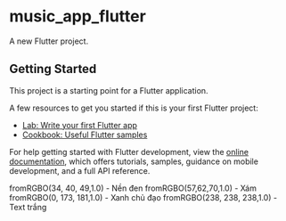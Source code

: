 # music_app_flutter

A new Flutter project.

## Getting Started

This project is a starting point for a Flutter application.

A few resources to get you started if this is your first Flutter project:

- [Lab: Write your first Flutter app](https://docs.flutter.dev/get-started/codelab)
- [Cookbook: Useful Flutter samples](https://docs.flutter.dev/cookbook)

For help getting started with Flutter development, view the
[online documentation](https://docs.flutter.dev/), which offers tutorials,
samples, guidance on mobile development, and a full API reference.

<!-- ĐỔ MÀU -->
fromRGBO(34, 40, 49,1.0)    - Nền đen
fromRGBO(57,62,70,1.0)      - Xám 
fromRGBO(0, 173, 181,1.0)   - Xanh chủ đạo
fromRGBO(238, 238, 238,1.0) - Text trắng
